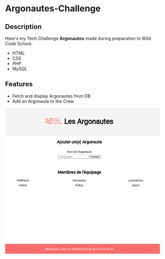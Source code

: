 # Argonautes-Challenge

## Description

Here's my Tech Challenge **Argonautes** made during preparation to Wild Code School.

- HTML
- CSS
- PHP
- MySQL

## Features

- Fetch and display Argonautes from DB
- Add an Argonaute to the Crew

![homepage](./assets/img/argonautes-list.png)

